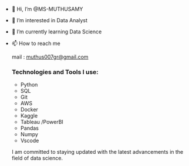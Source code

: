 - 👋 Hi, I’m @MS-MUTHUSAMY
- 👀 I’m interested in Data Analyst
- 🌱 I’m currently learning Data Science
- 📫 How to reach me

  mail : muthus007gr@gmail.com
  

     

  ### Technologies and Tools I use:
  
  * Python
  * SQL
  * Git
  * AWS
  * Docker
  * Kaggle
  * Tableau /PowerBI
  * Pandas
  * Numpy
  * Vscode 

  I am committed to staying updated with the latest advancements in the field of data science. 


<!---
MS-MUTHUSAMY/MS-MUTHUSAMY is a ✨ special ✨ repository because its `README.md` (this file) appears on your GitHub profile.
You can click the Preview link to take a look at your changes.
--->
